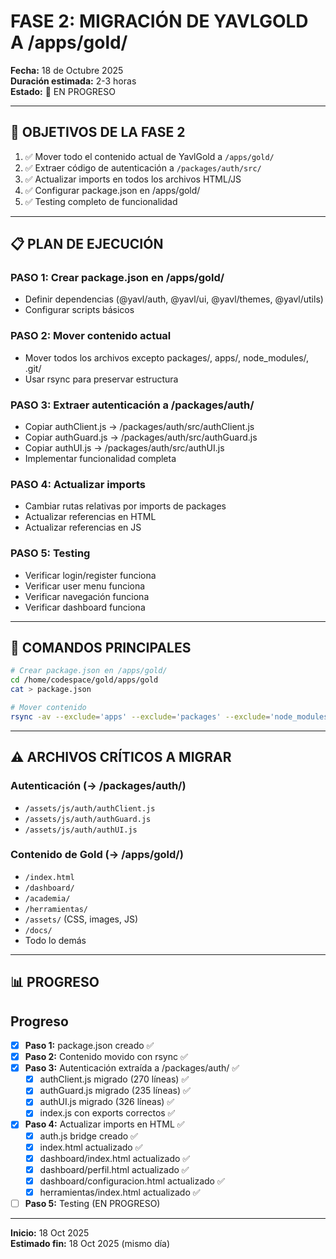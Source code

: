 # FASE 2: MIGRACIÓN DE YAVLGOLD A /apps/gold/

**Fecha:** 18 de Octubre 2025  
**Duración estimada:** 2-3 horas  
**Estado:** 🔄 EN PROGRESO

---

## 🎯 OBJETIVOS DE LA FASE 2

1. ✅ Mover todo el contenido actual de YavlGold a `/apps/gold/`
2. ✅ Extraer código de autenticación a `/packages/auth/src/`
3. ✅ Actualizar imports en todos los archivos HTML/JS
4. ✅ Configurar package.json en /apps/gold/
5. ✅ Testing completo de funcionalidad

---

## 📋 PLAN DE EJECUCIÓN

### PASO 1: Crear package.json en /apps/gold/
- Definir dependencias (@yavl/auth, @yavl/ui, @yavl/themes, @yavl/utils)
- Configurar scripts básicos

### PASO 2: Mover contenido actual
- Mover todos los archivos excepto packages/, apps/, node_modules/, .git/
- Usar rsync para preservar estructura

### PASO 3: Extraer autenticación a /packages/auth/
- Copiar authClient.js → /packages/auth/src/authClient.js
- Copiar authGuard.js → /packages/auth/src/authGuard.js
- Copiar authUI.js → /packages/auth/src/authUI.js
- Implementar funcionalidad completa

### PASO 4: Actualizar imports
- Cambiar rutas relativas por imports de packages
- Actualizar referencias en HTML
- Actualizar referencias en JS

### PASO 5: Testing
- Verificar login/register funciona
- Verificar user menu funciona
- Verificar navegación funciona
- Verificar dashboard funciona

---

## 🔧 COMANDOS PRINCIPALES

```bash
# Crear package.json en /apps/gold/
cd /home/codespace/gold/apps/gold
cat > package.json

# Mover contenido
rsync -av --exclude='apps' --exclude='packages' --exclude='node_modules' --exclude='.git' --exclude='pnpm-*' --exclude='package.json' /home/codespace/gold/ /home/codespace/gold/apps/gold/
```

---

## ⚠️ ARCHIVOS CRÍTICOS A MIGRAR

### Autenticación (→ /packages/auth/)
- `/assets/js/auth/authClient.js`
- `/assets/js/auth/authGuard.js`
- `/assets/js/auth/authUI.js`

### Contenido de Gold (→ /apps/gold/)
- `/index.html`
- `/dashboard/`
- `/academia/`
- `/herramientas/`
- `/assets/` (CSS, images, JS)
- `/docs/`
- Todo lo demás

---

## 📊 PROGRESO

## Progreso

- [x] **Paso 1:** package.json creado ✅
- [x] **Paso 2:** Contenido movido con rsync ✅
- [x] **Paso 3:** Autenticación extraída a /packages/auth/ ✅
  - [x] authClient.js migrado (270 líneas) ✅
  - [x] authGuard.js migrado (235 líneas) ✅
  - [x] authUI.js migrado (326 líneas) ✅
  - [x] index.js con exports correctos ✅
- [x] **Paso 4:** Actualizar imports en HTML ✅
  - [x] auth.js bridge creado ✅
  - [x] index.html actualizado ✅
  - [x] dashboard/index.html actualizado ✅
  - [x] dashboard/perfil.html actualizado ✅
  - [x] dashboard/configuracion.html actualizado ✅
  - [x] herramientas/index.html actualizado ✅
- [ ] **Paso 5:** Testing (EN PROGRESO)

---

**Inicio:** 18 Oct 2025  
**Estimado fin:** 18 Oct 2025 (mismo día)
